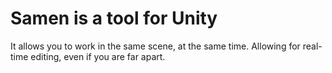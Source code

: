 <h1>Samen is a tool for Unity</h1>
It allows you to work in the same scene, at the same time. Allowing for real-time editing, even if you are far apart.
